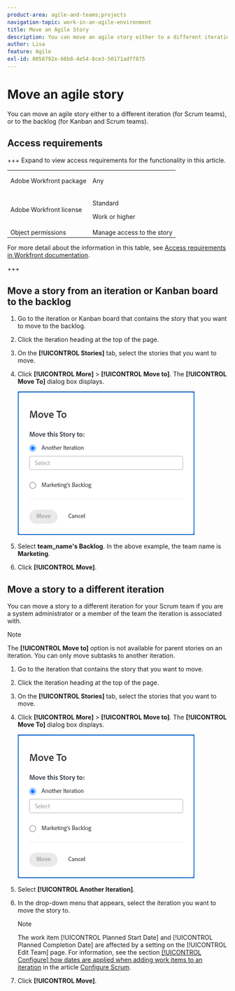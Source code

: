 ```yaml
---
product-area: agile-and-teams;projects
navigation-topic: work-in-an-agile-environment
title: Move an Agile Story
description: You can move an agile story either to a different iteration (for Scrum teams), or to the backlog (for Kanban and Scrum teams).
author: Lisa
feature: Agile
exl-id: 0058792e-66b8-4e54-8ce3-50171adff875
---
```

# Move an agile story

You can move an agile story either to a different iteration (for Scrum teams), or to the backlog (for Kanban and Scrum teams).

## Access requirements

+++ Expand to view access requirements for the functionality in this article.

<table style="table-layout:auto"> 
 <col> 
 </col> 
 <col> 
 </col> 
 <tbody> 
  <tr> 
   <td role="rowheader">Adobe Workfront package</td> 
   <td> <p>Any</p> </td> 
  </tr> 
  <tr> 
   <td role="rowheader">Adobe Workfront license</td> 
   <td> <p>Standard</p> 
   <p>Work or higher</p> </td> 
  </tr>
  <tr> 
   <td role="rowheader">Object permissions</td> 
   <td>Manage access to the story</td> 
  </tr> 
 </tbody> 
</table>

For more detail about the information in this table, see [Access requirements in Workfront documentation](/help/quicksilver/administration-and-setup/add-users/access-levels-and-object-permissions/access-level-requirements-in-documentation.md).

+++

## Move a story from an iteration or Kanban board to the backlog

1. Go to the iteration or Kanban board that contains the story that you want to move to the backlog.
1. Click the iteration heading at the top of the page.
1. On the **[!UICONTROL Stories]** tab, select the stories that you want to move.
1. Click **[!UICONTROL More]**&nbsp;> **[!UICONTROL Move to]**. The **[!UICONTROL Move To]** dialog box displays.

   ![Move Story dialog](assets/iteration-story-move.png)

1. Select **team_name's Backlog**. In the above example, the team name is **Marketing**.

1. Click **[!UICONTROL Move]**.

## Move a story to a different iteration

You can move a story to a different iteration for your Scrum team if you are a system administrator or a member of the team the iteration is associated with.

>[!NOTE]
>
> The **[!UICONTROL Move to]** option is not available for parent stories on an iteration. You can only move subtasks to another iteration.


1. Go to the iteration that contains the story that you want to move.
1. Click the iteration heading at the top of the page.
1. On the **[!UICONTROL Stories]** tab, select the stories that you want to move.
1. Click **[!UICONTROL More]** > **[!UICONTROL Move to]**. The **[!UICONTROL Move To]** dialog box displays.

   ![Move Story dialog](assets/iteration-story-move.png)

1. Select **[!UICONTROL Another Iteration]**.
1. In the drop-down menu that appears, select the iteration you want to move the story to.

   >[!NOTE]
   >
   >The work item [!UICONTROL Planned Start Date] and [!UICONTROL Planned Completion Date] are affected by a setting on the [!UICONTROL Edit Team] page. For information, see the section [[!UICONTROL Configure] how dates are applied when adding work items to an iteration](../../agile/get-started-with-agile-in-workfront/configure-scrum.md#configure-how-dates-are-applied-when-adding-work-items-to-an-iteration) in the article [Configure Scrum](../../agile/get-started-with-agile-in-workfront/configure-scrum.md).

1. Click **[!UICONTROL Move]**.
